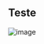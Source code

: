 ## Teste 

![image](https://github.com/nathanmartinss/AF_BDD_NATHAN_224473/assets/114267723/c53eea4c-a74d-4dd8-ac4d-60b8219928c6)
